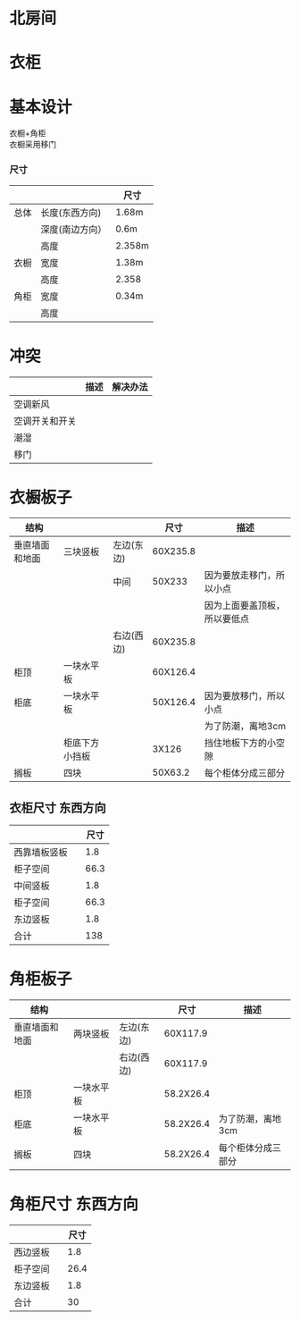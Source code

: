# 北房间
# 衣柜
# 基本设计
衣橱+角柜  
衣橱采用移门  

### 尺寸

|| | 尺寸|
|---|---|---|
|总体|长度(东西方向)| 1.68m|
||深度(南边方向）|0.6m|
||高度|2.358m|
|衣橱|宽度|1.38m|
||高度|2.358|
|角柜|宽度|0.34m|
||高度||

# 冲突
| |描述|解决办法|
|---|---|---|
|空调新风| | |
|空调开关和开关| | |
|潮湿|||
|移门|||

# 衣橱板子
|结构|||尺寸|描述|
|---|---|---|---|---|
|垂直墙面和地面|三块竖板|左边(东边)|60X235.8||
|||中间|50X233|因为要放走移门，所以小点|
|||||因为上面要盖顶板，所以要低点|
|||右边(西边)|60X235.8||
|柜顶|一块水平板||60X126.4||
|柜底|一块水平板||50X126.4|因为要放移门，所以小点|
|||||为了防潮，离地3cm|
||柜底下方小挡板||3X126|挡住地板下方的小空隙|
|搁板|四块||50X63.2|每个柜体分成三部分|

## 衣柜尺寸 东西方向
| | |尺寸 |
|---|---|---|
|西靠墙板竖板| |1.8|
|柜子空间| |66.3 |
|中间竖板| | 1.8|
|柜子空间| |66.3 |
|东边竖板| | 1.8|
|合计 | | 138 |



# 角柜板子
|结构|||尺寸|描述|
|---|---|---|---|---|
|垂直墙面和地面|两块竖板|左边(东边)|60X117.9||
|||右边(西边)|60X117.9||
|柜顶|一块水平板||58.2X26.4||
|柜底|一块水平板||58.2X26.4|为了防潮，离地3cm|
|搁板|四块||58.2X26.4|每个柜体分成三部分|

# 角柜尺寸 东西方向
| | |尺寸 |
|---|---|---|
|西边竖板| |1.8|
|柜子空间| |26.4 |
|东边竖板| | 1.8|
|合计 | | 30 |



